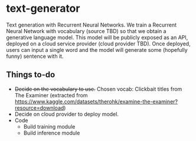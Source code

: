 # text-generator
Text generation with Recurrent Neural Networks. We train a Recurrent Neural Network with vocabulary (source TBD) so that we obtain a generative language model. This model will be publicly exposed as an API, deployed on a cloud service provider (cloud provider TBD). Once deployed, users can input a single word and the model will generate some (hopefully funny) sentence with it.

## Things to-do 

* ~~Decide on the vocabulary to use.~~ Chosen vocab: 
Clickbait titles from The Examiner (extracted from https://www.kaggle.com/datasets/therohk/examine-the-examiner?resource=download)
* Decide on cloud provider to deploy model.
* Code 
  * Build training module
  * Build inference module 
